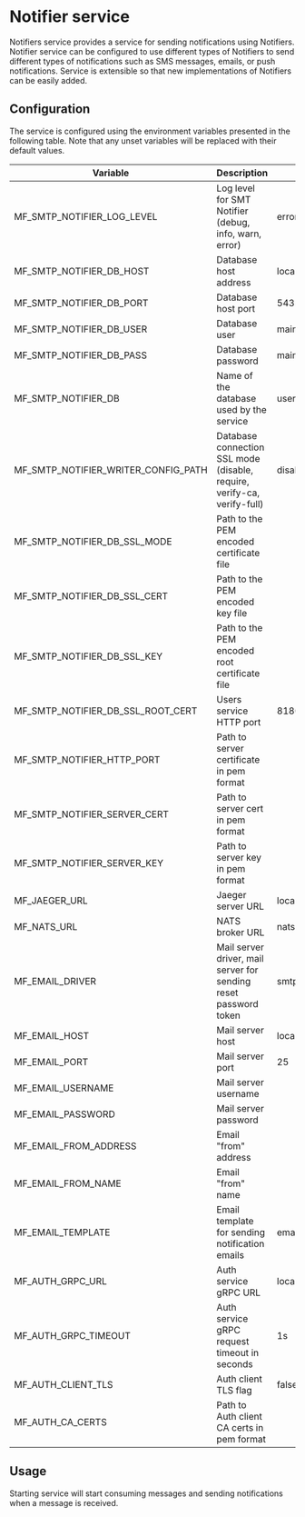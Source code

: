 # Notifier service

Notifiers service provides a service for sending notifications using Notifiers.
Notifier service can be configured to use different types of Notifiers to send
different types of notifications such as SMS messages, emails, or push notifications.
Service is extensible so that new implementations of Notifiers can be easily added.

## Configuration

The service is configured using the environment variables presented in the
following table. Note that any unset variables will be replaced with their
default values.

| Variable                            | Description                                                             | Default               |
| ----------------------------------- | ----------------------------------------------------------------------- | --------------------- |
| MF_SMTP_NOTIFIER_LOG_LEVEL          | Log level for SMT Notifier (debug, info, warn, error)                   | error                 |
| MF_SMTP_NOTIFIER_DB_HOST            | Database host address                                                   | localhost             |
| MF_SMTP_NOTIFIER_DB_PORT            | Database host port                                                      | 5432                  |
| MF_SMTP_NOTIFIER_DB_USER            | Database user                                                           | mainflux              |
| MF_SMTP_NOTIFIER_DB_PASS            | Database password                                                       | mainflux              |
| MF_SMTP_NOTIFIER_DB                 | Name of the database used by the service                                | users                 |
| MF_SMTP_NOTIFIER_WRITER_CONFIG_PATH | Database connection SSL mode (disable, require, verify-ca, verify-full) | disable               |
| MF_SMTP_NOTIFIER_DB_SSL_MODE        | Path to the PEM encoded certificate file                                |                       |
| MF_SMTP_NOTIFIER_DB_SSL_CERT        | Path to the PEM encoded key file                                        |                       |
| MF_SMTP_NOTIFIER_DB_SSL_KEY         | Path to the PEM encoded root certificate file                           |                       |
| MF_SMTP_NOTIFIER_DB_SSL_ROOT_CERT   | Users service HTTP port                                                 | 8180                  |
| MF_SMTP_NOTIFIER_HTTP_PORT          | Path to server certificate in pem format                                |                       |
| MF_SMTP_NOTIFIER_SERVER_CERT        | Path to server cert in pem format                                       |                       |
| MF_SMTP_NOTIFIER_SERVER_KEY         | Path to server key in pem format                                        |                       |
| MF_JAEGER_URL                       | Jaeger server URL                                                       | localhost:6831        |
| MF_NATS_URL                         | NATS broker URL                                                         | nats://127.0.0.1:4222 |
| MF_EMAIL_DRIVER                     | Mail server driver, mail server for sending reset password token        | smtp                  |
| MF_EMAIL_HOST                       | Mail server host                                                        | localhost             |
| MF_EMAIL_PORT                       | Mail server port                                                        | 25                    |
| MF_EMAIL_USERNAME                   | Mail server username                                                    |                       |
| MF_EMAIL_PASSWORD                   | Mail server password                                                    |                       |
| MF_EMAIL_FROM_ADDRESS               | Email "from" address                                                    |                       |
| MF_EMAIL_FROM_NAME                  | Email "from" name                                                       |                       |
| MF_EMAIL_TEMPLATE                   | Email template for sending notification emails                          | email.tmpl            |
| MF_AUTH_GRPC_URL                    | Auth service gRPC URL                                                   | localhost:8181        |
| MF_AUTH_GRPC_TIMEOUT                | Auth service gRPC request timeout in seconds                            | 1s                    |
| MF_AUTH_CLIENT_TLS                  | Auth client TLS flag                                                    | false                 |
| MF_AUTH_CA_CERTS                    | Path to Auth client CA certs in pem format                              |                       |

## Usage

Starting service will start consuming messages and sending notifications when a message is received.

[doc]: http://mainflux.readthedocs.io
